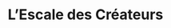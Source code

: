 ---
title: "L’Escale des Créateurs"
url: /saint-vaast-la-hougue/lescale-des-createurs/
shop: boutique
---